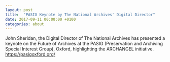 ```yaml
---
layout: post
title:  "PASIG Keynote by The National Archives' Digital Director"
date: 2017-09-11 00:00:00 +0100
categories: about
---
```


John Sheridan, the Digital Director of The National Archives has presented a keynote on the Future of Archives at the PASIG (Preservation and Archiving Special Interest Group), Oxford, highlighting the ARCHANGEL initiative. <https://pasigoxford.org/>